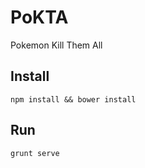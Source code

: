 PoKTA
=====

Pokemon Kill Them All


## Install

```
npm install && bower install
```

## Run

```
grunt serve
```